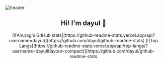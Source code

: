 ![header](https://capsule-render.vercel.app/api?type=Waving&color=auto) 
<div align=center><h2>Hi! I'm dayul 👋</h2>
  [![Anurag's GitHub stats](https://github-readme-stats.vercel.app/api?username=dayul)](https://github.com/dayul/github-readme-stats)
  [![Top Langs](https://github-readme-stats.vercel.app/api/top-langs/?username=dayul&layout=compact)](https://github.com/dayul/github-readme-stats
</div>
 


<!--
**dayul/dayul** is a ✨ _special_ ✨ repository because its `README.md` (this file) appears on your GitHub profile.

Here are some ideas to get you started:

- 🔭 I’m currently working on ...
- 🌱 I’m currently learning ...
- 👯 I’m looking to collaborate on ...
- 🤔 I’m looking for help with ...
- 💬 Ask me about ...
- 📫 How to reach me: ...
- 😄 Pronouns: ...
- ⚡ Fun fact: ...
-->
